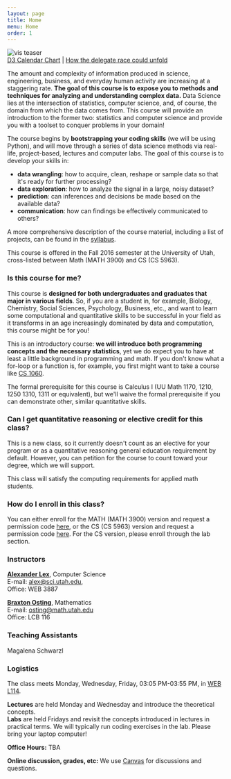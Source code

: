```yaml
---
layout: page
title: Home
menu: Home
order: 1
---
```


<img src="{{ site.baseurl }}/assets/i/teaser.png" alt="vis teaser" class="full-width-img"/>

<div class="credits">
<a href="http://www.samselikoff.com/writings/intro-to-d3/">D3 Calendar Chart</a> | 
<a href="http://www.nytimes.com/interactive/2016/03/30/upshot/trump-clinton-delegate-calculator.html">How the delegate race could unfold</a>
</div>

The amount and complexity of information produced in science, engineering, business, and everyday human activity are increasing at a staggering rate. **The goal of this course is to expose you to methods and techniques for analyzing and understanding complex data.** Data Science lies at the intersection of statistics, computer science, and, of course, the domain from which the data comes from. This course will provide an introduction to the former two: statistics and computer science and provide you with a toolset to conquer problems in your domain! 

 
The course begins by **bootstrapping your coding skills** (we will be using Python), and will move through a series of data science methods via 
real-life, project-based, lectures and computer labs. The goal of this course is to develop your skills in: 
 
  * **data wrangling**: how to acquire, clean, reshape or sample data so that it's ready for further processing?
  * **data exploration**: how to analyze the signal in a large, noisy dataset?
  * **prediction**: can inferences and decisions be made based on the available data? 
  * **communication**: how can findings be effectively communicated to others?

A more comprehensive description of the course material, including a list of projects, can be found in the [syllabus]({{site.baseurl}}/syllabus/). 

This course is offered in the Fall 2016 semester at the University of Utah, cross-listed between Math (MATH 3900) and CS (CS 5963). 

### Is this course for me? 

This course is **designed for both undergraduates and graduates that major in various fields**. So, if you are a student in, for example, Biology, Chemistry, Social Sciences, Psychology, Business, etc., and want to learn some computational and quantitative skills to be successful in your field as it transforms in an age increasingly dominated by data and computation, this course might be for you! 

This is an introductory course: **we will introduce both programming concepts and the necessary statistics**, yet we do expect you to have at least a little background in programming and math. If you don't know what a for-loop or a function is, for example, you first might want to take a course like [CS 1060](http://www.sci.utah.edu/~beiwang/teaching/cs1060.html).  

The formal prerequisite for this course is Calculus I (UU Math 1170, 1210, 1250 1310, 1311 or equivalent), but we'll waive the formal prerequisite if you can demonstrate other, similar quantitative skills. 

### Can I get quantitative reasoning or elective credit for this class?
 
This is a new class, so it currently doesn't count as an elective for your program or as a quantitative reasoning general education requirement by default. However, you can petition for the course to count toward your degree, which we will support. 

This class will satisfy the computing requirements for applied math students.

### How do I enroll in this class?

You can either enroll for the MATH (MATH 3900) version and request a permission code [here](https://mail.math.utah.edu/prereq/student/prereq_request_2016fall/), or the CS (CS 5963) version and request a permission code [here](http://www.cs.utah.edu/forms/permission-code-request/). For the CS version, please enroll through the lab section. 

### Instructors

**[Alexander Lex](http://alexander-lex.net)**, Computer Science   
E-mail: [alex@sci.utah.edu](mailto:alex@sci.utah.edu),   
Office: WEB 3887

**[Braxton Osting](http://www.math.utah.edu/~osting/)**, Mathematics   
E-mail: [osting@math.utah.edu](osting@math.utah.edu)  
Office: LCB 116

### Teaching Assistants

Magalena Schwarzl

### Logistics

The class meets Monday, Wednesday, Friday, 03:05 PM-03:55 PM, in [WEB L114](https://www.google.at/maps/place/Warnock+Engineering+Bldg,+Salt+Lake+City,+UT+84112,+USA/@40.767762,-111.845201,17z/data=!3m1!4b1!4m2!3m1!1s0x87525f8e1c8db121:0x9dd5415ccbe24f0b?hl=en). 

**Lectures** are held Monday and Wednesday and introduce the theoretical concepts.   
**Labs** are held Fridays and revisit the concepts introduced in lectures in practical terms. We will typically run coding exercises in the lab. Please bring your laptop computer! 

**Office Hours:** TBA  

**Online discussion, grades, etc:** We use [Canvas](https://utah.instructure.com/courses/389967) for discussions and questions. 



